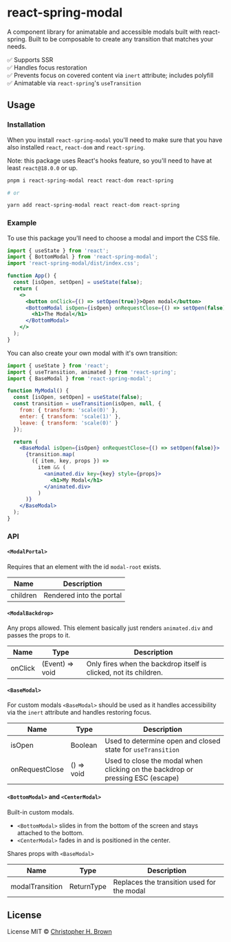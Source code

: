 # react-spring-modal

A component library for animatable and accessible modals built with react-spring. Built to be composable to create any transition that matches your needs.

:white_check_mark: Supports SSR
<br>
:white_check_mark: Handles focus restoration
<br>
:white_check_mark: Prevents focus on covered content via `inert` attribute; includes polyfill
<br>
:white_check_mark: Animatable via `react-spring`'s `useTransition`

## Usage

### Installation

When you install `react-spring-modal` you'll need to make sure that you have also installed `react`, `react-dom` and `react-spring`.

Note: this package uses React's hooks feature, so you'll need to have at least `react@18.0.0` or up.

```bash
pnpm i react-spring-modal react react-dom react-spring

# or

yarn add react-spring-modal react react-dom react-spring
```

### Example

To use this package you'll need to choose a modal and import the CSS file.

```jsx
import { useState } from 'react';
import { BottomModal } from 'react-spring-modal';
import 'react-spring-modal/dist/index.css';

function App() {
  const [isOpen, setOpen] = useState(false);
  return (
    <>
      <button onClick={() => setOpen(true)}>Open modal</button>
      <BottomModal isOpen={isOpen} onRequestClose={() => setOpen(false)}>
        <h1>The Modal</h1>
      </BottomModal>
    </>
  );
}
```

You can also create your own modal with it's own transition:

```jsx
import { useState } from 'react';
import { useTransition, animated } from 'react-spring';
import { BaseModal } from 'react-spring-modal';

function MyModal() {
  const [isOpen, setOpen] = useState(false);
  const transition = useTransition(isOpen, null, {
    from: { transform: 'scale(0)' },
    enter: { transform: 'scale(1)' },
    leave: { transform: 'scale(0)' }
  });

  return (
    <BaseModal isOpen={isOpen} onRequestClose={() => setOpen(false)}>
      {transition.map(
        ({ item, key, props }) =>
          item && (
            <animated.div key={key} style={props}>
              <h1>My Modal</h1>
            </animated.div>
          )
      )}
    </BaseModal>
  );
}
```

### API

#### `<ModalPortal>`

Requires that an element with the id `modal-root` exists.

| Name     | Description              |
| -------- | ------------------------ |
| children | Rendered into the portal |

#### `<ModalBackdrop>`

Any props allowed. This element basically just renders `animated.div` and passes the props to it.

| Name    | Type            | Description                                                       |
| ------- | --------------- | ----------------------------------------------------------------- |
| onClick | (Event) => void | Only fires when the backdrop itself is clicked, not its children. |

#### `<BaseModal>`

For custom modals `<BaseModal>` should be used as it handles accessibility via the `inert` attribute and handles restoring focus.

| Name           | Type       | Description                                                                    |
| -------------- | ---------- | ------------------------------------------------------------------------------ |
| isOpen         | Boolean    | Used to determine open and closed state for `useTransition`                    |
| onRequestClose | () => void | Used to close the modal when clicking on the backdrop or pressing ESC (escape) |

#### `<BottomModal>` and `<CenterModal>`

Built-in custom modals.

- `<BottomModal>` slides in from the bottom of the screen and stays attached to the bottom.
- `<CenterModal>` fades in and is positioned in the center.

Shares props with `<BaseModal>`

| Name            | Type                             | Description                                |
| --------------- | -------------------------------- | ------------------------------------------ |
| modalTransition | ReturnType<typeof useTransition> | Replaces the transition used for the modal |

## License

License MIT © [Christopher H. Brown](https://github.com/ChrisBrownie55)
